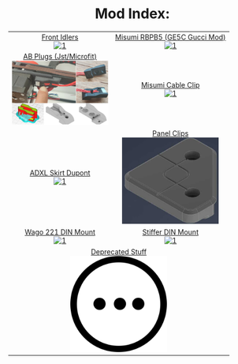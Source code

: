 <h1 align="center">Mod Index:</h1>
<table align="center">
  <tr>
    <td align="center"><a href="./Front_Idlers">Front Idlers<br><img src="./Front_Idlers/Pic-Index.jpg" alt="1" width=196px></a></td>
	<td align="center"><a href="./Misumi_RBPB5">Misumi RBPB5 (GE5C Gucci Mod)<br><img src="./Misumi_RBPB5/Pic-Index.jpg" alt="1" width=196px></a></td>
  </tr> 
  <tr>
    <td align="center"><a href="./AB_Plugs">AB Plugs (Jst/Microfit)<br><img src="./AB_Plugs/JstXH/Pic-Index.jpg" alt="1" width=196px></a></td>
	<td align="center"><a href="./Misumi_Cable_Clip">Misumi Cable Clip<br><img src="./Misumi_Cable_Clip/Pic-Index.jpg" alt="1" width=196px></a></td>
  </tr> 
  <tr>
    <td align="center"><a href="./ADXL_Skirt_Dupont">ADXL Skirt Dupont<br><img src="./ADXL_Skirt_Dupont/Pic-Index.jpg" alt="1" width=196px></a></td>
	<td align="center"><a href="./Panel_Clips">Panel Clips<br><img src="./Panel_Clips/Pic_Index.jpg" alt="1" width=196px></a></td>
  </tr>
  <tr>
    <td align="center"><a href="./Wagomount_221">Wago 221 DIN Mount<br><img src="./Wagomount_221/Pic-Index.jpg" alt="1" width=196px></a></td>
    <td align="center"><a href="./Stiffer_DinMount">Stiffer DIN Mount<br><img src="./Stiffer_DinMount/Pic-Index.jpg" alt="1" width=196px></a></td>
  </tr>
    <tr>
    <td colspan="2" align="center"><a href="./Deprecated">Deprecated Stuff<br><img src="./Deprecated/Pic-Index.png" alt="1" width=196px></a></td>
  </tr>
  </table>
